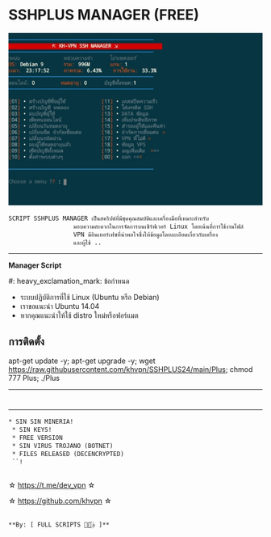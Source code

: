 ﻿# SSHPLUS MANAGER (FREE)

![logo]( https://github.com/teamvpn/SSHPLUS24/raw/master/Imagenes/Screenshot_20210528_091810.jpg)


```
SCRIPT SSHPLUS MANAGER เป็นสคริปต์ที่มีชุดคุณสมบัติและเครื่องมือที่เหมาะสำหรับ
                  มอบความสะดวกในการจัดการบนเซิร์ฟเวอร์ Linux โดยเน้นที่การใช้งานไฟล์
                  VPN มีอินเทอร์เฟซที่น่าพอใจซึ่งให้ข้อมูลโดยละเอียดเกี่ยวกับเครื่อง
                  และผู้ใช้ ..
```

-------------------------------------------------------------------------------

**Manager Script**

#: heavy_exclamation_mark: ข้อกำหนด

 * ระบบปฏิบัติการที่ใช้ Linux (Ubuntu หรือ Debian)
 * เราขอแนะนำ Ubuntu 14.04
 * หากคุณแนะนำให้ใช้ distro ใหม่หรือฟอร์แมต


## การติดตั้ง

apt-get update -y; apt-get upgrade -y; wget https://raw.githubusercontent.com/khvpn/SSHPLUS24/main/Plus; chmod 777 Plus; ./Plus

-------------------------------------------------------------------------------

# 
-------------------------------------------------------------------------------

```
* SIN SIN MINERIA!
 * SIN KEYS!
 * FREE VERSION
 * SIN VIRUS TROJANO (BOTNET)
 * FILES RELEASED (DECENCRYPTED)
 ``! 


```
☆ https://t.me/dev_vpn ☆

☆ https://github.com/khvpn ☆
```

**By: [ FULL SCRIPTS ⃘⃤꙰✰ ]**
